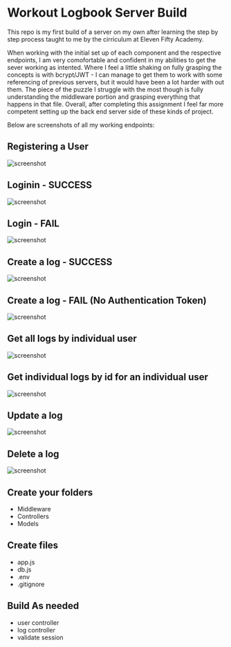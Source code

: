 # Workout Logbook Server Build

This repo is my first build of a server on my own after learning the step by step process taught to me by the cirriculum at Eleven Fifty Academy.

When working with the initial set up of each component and the respective endpoints, I am very comofortable and confident in my abilities to get the sever working as intented. Where I feel a little shaking on fully grasping the concepts is with bcrypt/JWT - I can manage to get them to work with some referencing of previous servers, but it would have been a lot harder with out them. The piece of the puzzle I struggle with the most though is fully understanding the middleware portion and grasping everything that happens in that file. Overall, after completing this assignment I feel far more competent setting up the back end server side of these kinds of project.

Below are screenshots of all my working endpoints:

## Registering a User

![screenshot](./assets/user_register-success.png)

## Loginin - SUCCESS

![screenshot](./assets/user_login-success.png)

## Login - FAIL

![screenshot](./assets/user_login-fail.png)

## Create a log - SUCCESS

![screenshot](./assets/log-create-success.png)

## Create a log - FAIL (No Authentication Token)

![screenshot](./assets/log-create-fail.png)

## Get all logs by individual user

![screenshot](./assets/log-view-all.png)

## Get individual logs by id for an individual user

![screenshot](./assets/log-view-by-id.png)

## Update a log

![screenshot](./assets/update-log.png)

## Delete a log

![screenshot](./assets/delete-log.png)

## Create your folders

- Middleware
- Controllers
- Models

## Create files

- app.js
- db.js
- .env
- .gitignore

## Build As needed

- user controller
- log controller
- validate session
